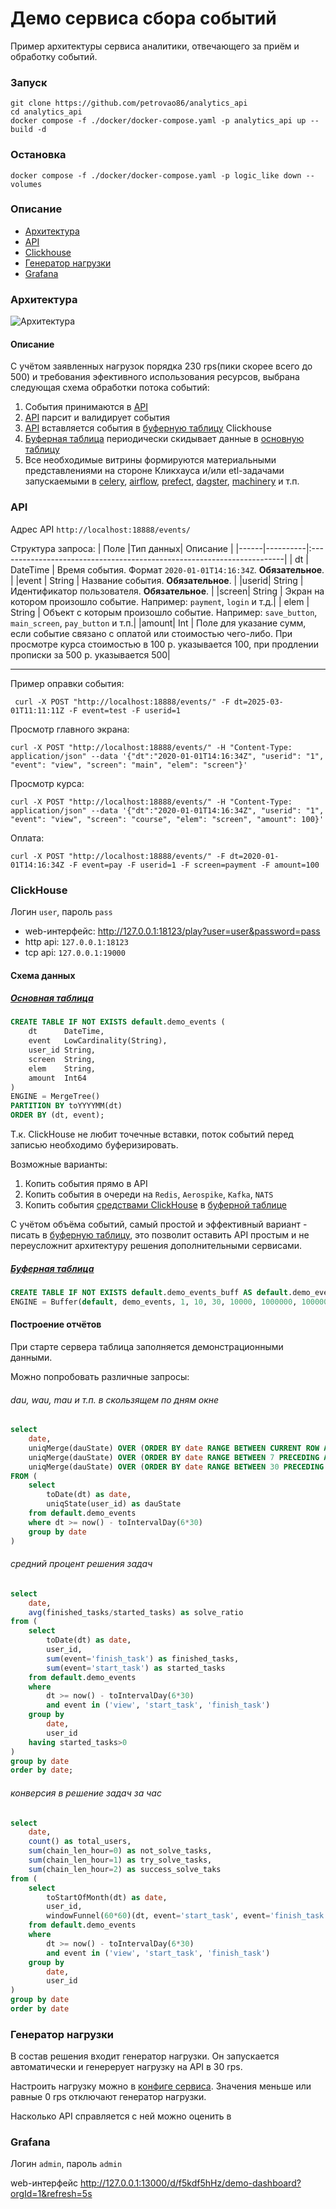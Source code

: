 # Демо сервиса сбора событий
Пример архитектуры сервиса аналитики, отвечающего за приём и обработку событий.
### Запуск

```shell
git clone https://github.com/petrovao86/analytics_api
cd analytics_api
docker compose -f ./docker/docker-compose.yaml -p analytics_api up --build -d
```

### Остановка
```shell
docker compose -f ./docker/docker-compose.yaml -p logic_like down --volumes
```


### Описание
- [Архитектура](#архитектура)
- [API](#api)
- [Clickhouse](#clickhouse)
- [Генератор нагрузки](#генератор-нагрузки)
- [Grafana](#grafana)

### Архитектура

![Архитектура](./docs/images/arch.svg)
#### Описание
С учётом заявленных нагрузок порядка 230 rps(пики скорее всего до 500) и требования эфективного использования ресурсов, выбрана следующая схема обработки потока событий:
1. События принимаются в [API](#api) 
2. [API](#api) парсит и валидирует события
3. [API](#api) вставляется события в [буферную таблицу](#буферная-таблица) Clickhouse
4. [Буферная таблица](#буферная-таблица) периодически скидывает данные в [основную таблицу](#основная-таблица)
5. Все необходимые витрины формируются материальными представлениями на стороне Кликхауса и/или etl-задачами запускаемыми в [celery](https://github.com/celery/celery), [airflow](https://github.com/apache/airflow), [prefect](https://github.com/PrefectHQ/prefect), [dagster](https://github.com/dagster-io/dagster), [machinery](https://github.com/RichardKnop/machinery) и т.п.


### API

Адрес API `http://localhost:18888/events/`

Структура запроса:
| Поле |Тип данных| Описание                                                               |
|------|----------|:-----------------------------------------------------------------------|
|  dt  | DateTime | Время события. Формат `2020-01-01T14:16:34Z`. **Обязательное**.        |
|event |  String  | Название события. **Обязательное**.                                    |
|userid|  String  | Идентификатор пользователя. **Обязательное**.                          |
|screen|  String  | Экран на котором произошло событие. Например: `payment`, `login` и т.д.|
| elem |  String  | Объект с которым произошло событие. Например: `save_button`, `main_screen`, `pay_button` и т.п.|
|amount|   Int    | Поле для указание сумм, если событие связано с оплатой или стоимостью чего-либо. При просмотре курса стоимостью в 100 р. указывается 100, при продлении прописки за 500 р. указывается 500|

___
Пример оправки события:
```shell
 curl -X POST "http://localhost:18888/events/" -F dt=2025-03-01T11:11:11Z -F event=test -F userid=1
```
Просмотр главного экрана:
```shell
curl -X POST "http://localhost:18888/events/" -H "Content-Type: application/json" --data '{"dt":"2020-01-01T14:16:34Z", "userid": "1", "event": "view", "screen": "main", "elem": "screen"}'
```
Просмотр курса:
```shell
curl -X POST "http://localhost:18888/events/" -H "Content-Type: application/json" --data '{"dt":"2020-01-01T14:16:34Z", "userid": "1", "event": "view", "screen": "course", "elem": "screen", "amount": 100}'
```
Оплата:
```shell
curl -X POST "http://localhost:18888/events/" -F dt=2020-01-01T14:16:34Z -F event=pay -F userid=1 -F screen=payment -F amount=100
```


### ClickHouse
Логин `user`, пароль `pass`

- web-интерфейс: http://127.0.0.1:18123/play?user=user&password=pass
- http api: `127.0.0.1:18123`
- tcp api: `127.0.0.1:19000`

#### Схема данных
##### [Основная таблица](./docker/clickhouse/docker-entrypoint-initdb.d/03_create_events.sqls)
```sql
CREATE TABLE IF NOT EXISTS default.demo_events (
    dt      DateTime,
    event   LowCardinality(String),
    user_id String,
    screen  String,
    elem    String,
    amount  Int64
)
ENGINE = MergeTree() 
PARTITION BY toYYYYMM(dt)
ORDER BY (dt, event);
```
Т.к. ClickHouse не любит точечные вставки, поток событий перед записью необходимо буферизировать. 

Возможные варианты:
1. Копить события прямо в API
2. Копить события в очереди на `Redis`, `Aerospike`, `Kafka`, `NATS`
3. Копить события [средствами ClickHouse](https://clickhouse.com/docs/engines/table-engines/special/buffer) в [буферной таблице](#буферная-таблица)

С учётом объёма событий, самый простой и эффективный вариант - писать в [буферную таблицу](#буферная-таблица), это позволит оставить API простым и не переусложнит архитектуру решения дополнительными сервисами.

##### [Буферная таблица](./docker/clickhouse/docker-entrypoint-initdb.d/04_create_events_buffer.sql)
```sql
CREATE TABLE IF NOT EXISTS default.demo_events_buff AS default.demo_events 
ENGINE = Buffer(default, demo_events, 1, 10, 30, 10000, 1000000, 10000000, 100000000);
```
#### Построение отчётов
При старте сервера таблица заполняется демонстрационными данными.

Можно попробовать различные запросы:
###### dau, wau, mau и т.п. в скользящем по дням окне
```sql
select
	date,
	uniqMerge(dauState) OVER (ORDER BY date RANGE BETWEEN CURRENT ROW AND CURRENT ROW) as dau,
	uniqMerge(dauState) OVER (ORDER BY date RANGE BETWEEN 7 PRECEDING AND CURRENT ROW) as wau,
	uniqMerge(dauState) OVER (ORDER BY date RANGE BETWEEN 30 PRECEDING AND CURRENT ROW) as mau
FROM (
	select
		toDate(dt) as date,
		uniqState(user_id) as dauState
	from default.demo_events
	where dt >= now() - toIntervalDay(6*30)
	group by date
)
```
###### средний процент решения задач
```sql
select
	date,
	avg(finished_tasks/started_tasks) as solve_ratio
from (
	select
		toDate(dt) as date,
		user_id,
		sum(event='finish_task') as finished_tasks,
		sum(event='start_task') as started_tasks
	from default.demo_events
	where 
		dt >= now() - toIntervalDay(6*30) 
		and event in ('view', 'start_task', 'finish_task')
	group by 
		date, 
		user_id
	having started_tasks>0
)
group by date
order by date;
```
###### конверсия в решение задач за час 
```sql
select
	date,
	count() as total_users,
	sum(chain_len_hour=0) as not_solve_tasks,
	sum(chain_len_hour=1) as try_solve_tasks,
	sum(chain_len_hour=2) as success_solve_taks
from (
	select
		toStartOfMonth(dt) as date,
	    user_id,
    	windowFunnel(60*60)(dt, event='start_task', event='finish_task') as chain_len_hour
	from default.demo_events
	where 
		dt >= now() - toIntervalDay(6*30) 
		and event in ('view', 'start_task', 'finish_task')
	group by 
		date, 
		user_id
)
group by date 
order by date
```
### Генератор нагрузки
В состав решения входит генератор нагрузки. Он запускается автоматически и генерерует нагрузку на API в 30 rps. 

Настроить нагрузку можно в [конфиге сервиса](./docker/app.yaml#L10). Значения меньше или равные 0 rps отключают генератор нагрузки.

Насколько API справляется с ней можно оценить в
### Grafana
Логин `admin`, пароль `admin`

web-интерфейс http://127.0.0.1:13000/d/f5kdf5hHz/demo-dashboard?orgId=1&refresh=5s
